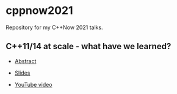 # cppnow2021

Repository for my C++Now 2021 talks.

## C++11/14 at scale - what have we learned?

* [Abstract](https://cppnow2021.sched.com/event/ixTP/c1114-at-scale-what-have-we-learned)

* [Slides](https://github.com/SuperV1234/cppnow2021/blob/master/slides.pdf)

* [YouTube video](https://www.youtube.com/watch?v=E3JG2Ijjei4)

